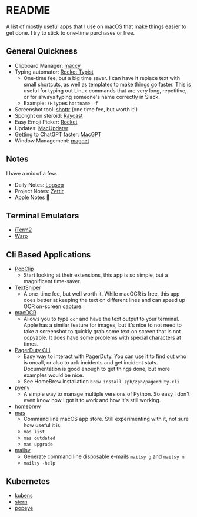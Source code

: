 # README 

A list of mostly useful apps that I use on macOS that make things easier to get done. I try to stick to one-time purchases or free. 

## General Quickness 

- Clipboard Manager: [maccy](https://maccy.app)
- Typing automator: [Rocket Typist](https://www.witt-software.com/rockettypist/)
  - One-time fee, but a big time saver. I can have it replace text with small shortcuts, as well as templates to make things go faster. This is useful for typing out Linux commands that are very long, repetitive, or for always typing someone's name correctly in Slack. 
  - Example:  `!H` types `hostname -f` 
- Screenshot tool: [shottr](https://shottr.cc) (one time fee, but worth it!)
- Spolight on steroid: [Raycast](https://www.raycast.com/)
- Easy Emoji Picker: [Rocket](https://matthewpalmer.net/rocket/)
- Updates: [MacUpdater](https://macupdater.net/)
- Getting to ChatGPT faster: [MacGPT](https://goodsnooze.gumroad.com/l/menugpt?referrer=https%3A%2F%2Fwww.macgpt.com%2F&wanted=true)
- Window Management: [magnet](https://magnet.crowdcafe.com)

## Notes 

I have a mix of a few. 

- Daily Notes: [Logseq](https://logseq.com/)
- Project Notes: [Zettlr](https://www.zettlr.com)
- Apple Notes 📔

## Terminal Emulators 

- [iTerm2](https://iterm2.com)
- [Warp](https://www.warp.dev)

## Cli Based Applications 

- [PopClip](https://www.popclip.app)
  - Start looking at their extensions, this app is so simple, but a magnificent time-saver.
- [TextSniper](https://textsniper.app)
  - A one-time fee, but well worth it. While macOCR is free, this app does better at keeping the text on different lines and can speed up OCR on-screen capture.
- [macOCR](https://github.com/schappim/macOCR)
  - Allows you to type `ocr` and have the text output to your terminal. Apple has a similar feature for images, but it's nice to not need to take a screenshot to quickly grab some text on screen that is not copyable. It does have some problems with special characters at times. 
- [PagerDuty CLI](https://github.com/martindstone/pagerduty-cli)
  - Easy way to interact with PagerDuty. You can use it to find out who is oncall, or also to ack incidents and get incident stats. Documentation is good enough to get things done, but more examples would be nice. 
  - See HomeBrew installation `brew install zph/zph/pagerduty-cli` 
- [pyenv](https://github.com/pyenv/pyenv) 
  - A simple way to manage multiple versions of Python. So easy I don't even know how I got it to work and how it's still working. 
- [homebrew](https://brew.sh)
- [mas](https://github.com/mas-cli/mas)
  - Command line macOS app store. Still experimenting with it, not sure how useful it is. 
  - `mas list` 
  - `mas outdated` 
  - `mas upgrade` 
- [mailsy](https://github.com/BalliAsghar/Mailsy)
  - Generate command line disposable e-mails `mailsy g` and `mailsy m` 
  - `mailsy -help` 

## Kubernetes 

- [kubens](https://github.com/ahmetb/kubectx)
- [stern](https://kubernetes.io/blog/2016/10/tail-kubernetes-with-stern/)
- [popeye](https://popeyecli.io)
